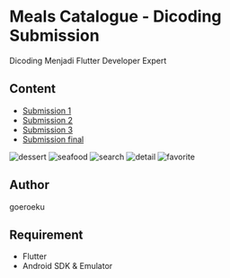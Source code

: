 # Meals Catalogue - Dicoding Submission

Dicoding Menjadi Flutter Developer Expert

## Content

- [Submission 1](meals_catalogue_submission_1)
- [Submission 2](meals_catalogue_submission_2)
- [Submission 3](meals_catalogue_submission_3)
- [Submission final](meals_catalogue_submission_final)

![dessert](screenshots/dessert.png)
![seafood](screenshots/seafood.png)
![search](screenshots/search.png)
![detail](screenshots/detail.png)
![favorite](screenshots/favorite.png)

## Author

goeroeku

## Requirement

- Flutter
- Android SDK & Emulator
